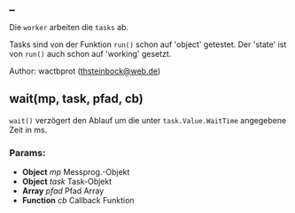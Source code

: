 

<!-- Start ./lib/worker.js -->

## _

Die ```worker``` arbeiten die ```tasks``` ab.

Tasks sind von der Funktion
```run()``` schon auf 'object' getestet. Der 'state'
ist von ```run()``` auch schon auf 'working' gesetzt.

Author: wactbprot (thsteinbock@web.de)

## wait(mp, task, pfad, cb)

```wait()``` verzögert den Ablauf um die unter
```task.Value.WaitTime``` angegebene Zeit in ms.

### Params: 

* **Object** *mp* Messprog.-Objekt
* **Object** *task* Task-Objekt
* **Array** *pfad* Pfad Array
* **Function** *cb* Callback Funktion

<!-- End ./lib/worker.js -->

